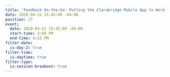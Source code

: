 ```yaml
---
title: 'Feedback On-the-Go: Putting the Clarabridge Mobile App to Work'
date: 2020-04-21 15:45:00 -04:00
position: 27
event:
  date: 2020-04-21 15:45:00 -04:00
  start-time: 3:45 PM
  end-time: 4:15 PM
filter-date:
  is-day-2: true
filter-time:
  is-daytime: true
filter-type:
  is-session-breakout: true
---
```


